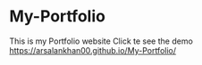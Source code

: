 # My-Portfolio
This is my Portfolio website
Click te see the demo
https://arsalankhan00.github.io/My-Portfolio/
